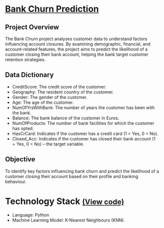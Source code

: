 # [Bank Churn Prediction](../c.%20Jupyter%20Notebooks/Bank%20Churn.ipynb)


## Project Overview
The Bank Churn project analyses customer data to understand factors influencing account closures. By examining 
demographic, financial, and account-related features, the project aims to predict the likelihood of a customer closing 
their bank account, helping the bank target customer retention strategies.

## Data Dictionary
- CreditScore: The credit score of the customer.
- Geography: The resident country of the customer.
- Gender: The gender of the customer.
- Age: The age of the customer.
- NumOfYrsWithBank: The number of years the customer has been with the bank.
- Balance: The bank balance of the customer in Euros.
- NumOfProducts: The number of bank facilities for which the customer has opted.
- HasCrCard: Indicates if the customer has a credit card (1 = Yes, 0 = No).
- Closed_Acc: Indicates if the customer has closed their bank account (1 = Yes, 0 = No) – the target variable.

## Objective
To identify key factors influencing bank churn and predict the likelihood of a customer closing their account based on 
their profile and banking behaviour.

# Technology Stack <small> [(View code)](../c.%20Jupyter%20Notebooks/Bank%20Churn.ipynb)</small>
- Language: Python
- Machine Learning Model: K-Nearest Neighbours (KNN).
